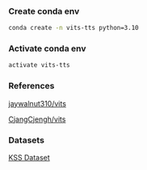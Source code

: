 
### Create conda env
```bash
conda create -n vits-tts python=3.10
```
### Activate conda env
```bash
activate vits-tts
```

### References
[jaywalnut310/vits](https://github.com/jaywalnut310/vits)

[CjangCjengh/vits](https://github.com/CjangCjengh/vits)

### Datasets
[KSS Dataset](https://huggingface.co/datasets/Bingsu/KSS_Dataset)


